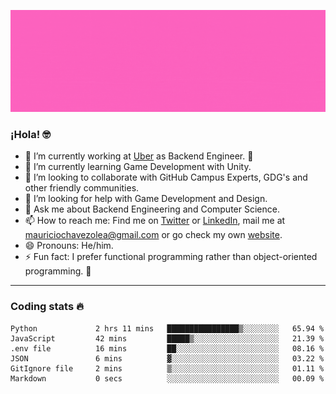 ![Banner](banner.gif)

### ¡Hola! 🤓

- 🔭 I’m currently working at [Uber](https://uber.com) as Backend Engineer. 🚗
- 🌱 I’m currently learning Game Development with Unity.
- 👯 I’m looking to collaborate with GitHub Campus Experts, GDG's and other friendly communities.
- 🤔 I’m looking for help with Game Development and Design.
- 💬 Ask me about Backend Engineering and Computer Science.
- 📫 How to reach me: Find me on [Twitter](https://twitter.com/ultr4nerd) or [LinkedIn](https://www.linkedin.com/in/ultr4nerd), mail me at [mauriciochavezolea@gmail.com](mailto:mauriciochavezolea@gmail.com) or go check my own [website](https://mauriciochavez.dev).
- 😄 Pronouns: He/him. 
- ⚡ Fun fact: I prefer functional programming rather than object-oriented programming. 🤭
---

### Coding stats 🔥

<!--START_SECTION:waka-->

```text
Python             2 hrs 11 mins   ████████████████▒░░░░░░░░   65.94 %
JavaScript         42 mins         █████▒░░░░░░░░░░░░░░░░░░░   21.39 %
.env file          16 mins         ██░░░░░░░░░░░░░░░░░░░░░░░   08.16 %
JSON               6 mins          ▓░░░░░░░░░░░░░░░░░░░░░░░░   03.22 %
GitIgnore file     2 mins          ▒░░░░░░░░░░░░░░░░░░░░░░░░   01.11 %
Markdown           0 secs          ░░░░░░░░░░░░░░░░░░░░░░░░░   00.09 %
```

<!--END_SECTION:waka-->
